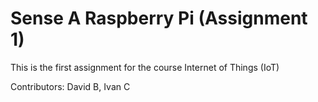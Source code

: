 # Sense A Raspberry Pi (Assignment 1)

This is the first assignment for the course Internet of Things (IoT)

Contributors: David B, Ivan C